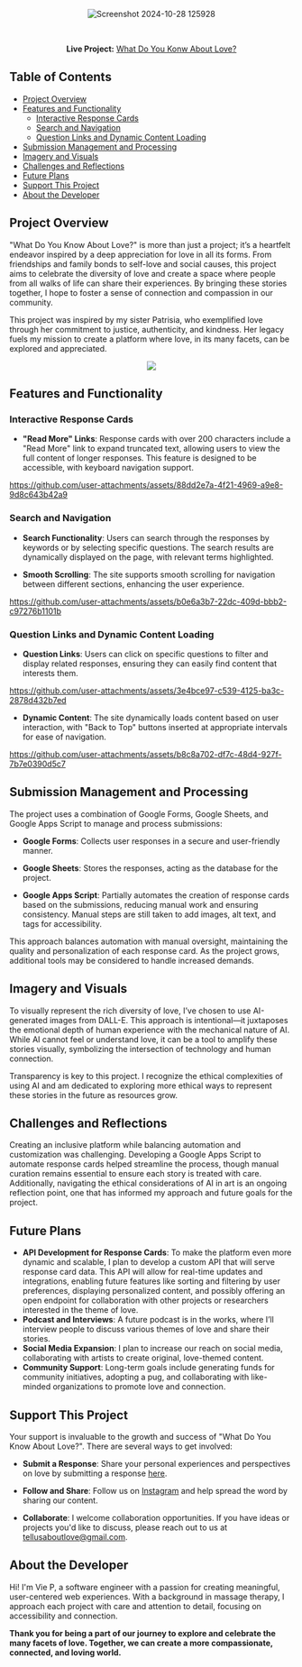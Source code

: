 <div align="center">
  
![Screenshot 2024-10-28 125928](https://github.com/user-attachments/assets/eef74794-9213-4e9b-9c76-90219de14503)

<br>

**Live Project:** [What Do You Konw About Love?](https://whatdoyouknowaboutlove.com/)

</div>

## Table of Contents
- [Project Overview](#project-overview)
- [Features and Functionality](#features-and-functionality)
  - [Interactive Response Cards](#interactive-response-cards)
  - [Search and Navigation](#search-and-navigation)
  - [Question Links and Dynamic Content Loading](#question-links-and-dynamic-content-loading)
- [Submission Management and Processing](#submission-management-and-processing)
- [Imagery and Visuals](#imagery-and-visuals)
- [Challenges and Reflections](#challenges-and-reflections)
- [Future Plans](#future-plans)
- [Support This Project](#support-this-project)
- [About the Developer](#about-the-developer)


## Project Overview

"What Do You Know About Love?" is more than just a project; it’s a heartfelt endeavor inspired by a deep appreciation for love in all its forms. From friendships and family bonds to self-love and social causes, this project aims to celebrate the diversity of love and create a space where people from all walks of life can share their experiences. By bringing these stories together, I hope to foster a sense of connection and compassion in our community.

This project was inspired by my sister Patrisia, who exemplified love through her commitment to justice, authenticity, and kindness. Her legacy fuels my mission to create a platform where love, in its many facets, can be explored and appreciated. 


<p align="center">
  <img src="https://github.com/user-attachments/assets/fabe8bd0-257a-4210-9674-cb3c220bf35d" />
</p>



## Features and Functionality

### Interactive Response Cards

- **"Read More" Links**: Response cards with over 200 characters include a "Read More" link to expand truncated text, allowing users to view the full content of longer responses. This feature is designed to be accessible, with keyboard navigation support.


https://github.com/user-attachments/assets/88dd2e7a-4f21-4969-a9e8-9d8c643b42a9


  
### Search and Navigation

- **Search Functionality**: Users can search through the responses by keywords or by selecting specific questions. The search results are dynamically displayed on the page, with relevant terms highlighted.

- **Smooth Scrolling**: The site supports smooth scrolling for navigation between different sections, enhancing the user experience.



https://github.com/user-attachments/assets/b0e6a3b7-22dc-409d-bbb2-c97276b1101b



### Question Links and Dynamic Content Loading

- **Question Links**: Users can click on specific questions to filter and display related responses, ensuring they can easily find content that interests them.

  

https://github.com/user-attachments/assets/3e4bce97-c539-4125-ba3c-2878d432b7ed



- **Dynamic Content**: The site dynamically loads content based on user interaction, with "Back to Top" buttons inserted at appropriate intervals for ease of navigation.



https://github.com/user-attachments/assets/b8c8a702-df7c-48d4-927f-7b7e0390d5c7


## Submission Management and Processing

The project uses a combination of Google Forms, Google Sheets, and Google Apps Script to manage and process submissions:

- **Google Forms**: Collects user responses in a secure and user-friendly manner.

- **Google Sheets**: Stores the responses, acting as the database for the project.

- **Google Apps Script**: Partially automates the creation of response cards based on the submissions, reducing manual work and ensuring consistency. Manual steps are still taken to add images, alt text, and tags for accessibility.

This approach balances automation with manual oversight, maintaining the quality and personalization of each response card. As the project grows, additional tools may be considered to handle increased demands.

## Imagery and Visuals

To visually represent the rich diversity of love, I’ve chosen to use AI-generated images from DALL-E. This approach is intentional—it juxtaposes the emotional depth of human experience with the mechanical nature of AI. While AI cannot feel or understand love, it can be a tool to amplify these stories visually, symbolizing the intersection of technology and human connection.

Transparency is key to this project. I recognize the ethical complexities of using AI and am dedicated to exploring more ethical ways to represent these stories in the future as resources grow.


## Challenges and Reflections

Creating an inclusive platform while balancing automation and customization was challenging. Developing a Google Apps Script to automate response cards helped streamline the process, though manual curation remains essential to ensure each story is treated with care. Additionally, navigating the ethical considerations of AI in art is an ongoing reflection point, one that has informed my approach and future goals for the project.

## Future Plans
- **API Development for Response Cards**: To make the platform even more dynamic and scalable, I plan to develop a custom API that will serve response card data. This API will allow for real-time updates and integrations, enabling future features like sorting and filtering by user preferences, displaying personalized content, and possibly offering an open endpoint for collaboration with other projects or researchers interested in the theme of love.
- **Podcast and Interviews**: A future podcast is in the works, where I’ll interview people to discuss various themes of love and share their stories.
- **Social Media Expansion**: I plan to increase our reach on social media, collaborating with artists to create original, love-themed content.
- **Community Support**: Long-term goals include generating funds for community initiatives, adopting a pug, and collaborating with like-minded organizations to promote love and connection.

## Support This Project

Your support is invaluable to the growth and success of "What Do You Know About Love?". There are several ways to get involved:

- **Submit a Response**: Share your personal experiences and perspectives on love by submitting a response [here](https://whatdoyouknowaboutlove.com/submit).

- **Follow and Share**: Follow us on [Instagram](https://instagram.com/whatdoyouknowaboutlove) and help spread the word by sharing our content.

- **Collaborate**: I welcome collaboration opportunities. If you have ideas or projects you'd like to discuss, please reach out to us at [tellusaboutlove@gmail.com](mailto:tellusaboutlove@gmail.com).


## About the Developer

Hi! I'm Vie P, a software engineer with a passion for creating meaningful, user-centered web experiences. With a background in massage therapy, I approach each project with care and attention to detail, focusing on accessibility and connection.


**Thank you for being a part of our journey to explore and celebrate the many facets of love. Together, we can create a more compassionate, connected, and loving world.**
